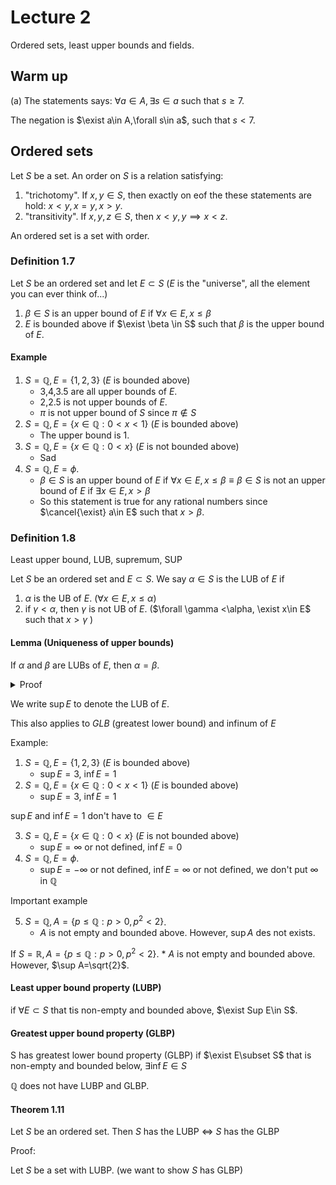 # Lecture 2

Ordered sets, least upper bounds and fields.

## Warm up

(a) The statements says: $\forall a\in A, \exists s\in a$ such that $s\geq 7$.

The negation is $\exist a\in A,\forall s\in a$, such that $s<7$.

## Ordered sets

Let $S$ be a set. An order on $S$ is a relation satisfying:

1. "trichotomy". If $x,y\in S$, then exactly on eof the these statements are hold: $x<y,x=y,x>y$.
2. "transitivity". If $x,y,z\in S$, then $x<y,y\implies x<z$.

An ordered set is a set with order.

### Definition 1.7

Let $S$ be an ordered set and let $E\subset S$ ($E$ is the "universe", all the element you can ever think of...)

1. $\beta\in S$ is an upper bound of $E$ if $\forall x\in E,x\leq \beta$
2. $E$ is bounded above if $\exist \beta \in S$ such that $\beta$ is the upper bound of $E$.

#### Example

1. $S=\mathbb{Q}, E=\{1,2,3\}$ ($E$ is bounded above)
    * 3,4,3.5 are all upper bounds of $E$.
    * 2,2.5 is not upper bounds of $E$.
    * $\pi$ is not upper bound of $S$ since $\pi\notin S$
2. $S=\mathbb{Q}, E=\{x\in \mathbb{Q}:0<x<1\}$  ($E$ is bounded above)
    * The upper bound is $1$.
3. $S=\mathbb{Q}, E=\{x\in \mathbb{Q}:0<x\}$ ($E$ is not bounded above)
    * Sad
4. $S=\mathbb{Q}, E=\phi$.
    * $\beta\in S$ is an upper bound of $E$ if $\forall x\in E,x\leq \beta\equiv\beta\in S$ is not an upper bound of $E$ if $\exists x\in E,x> \beta$
    * So this statement is true for any rational numbers since $\cancel{\exist} a\in E$ such that $x>\beta$.

### Definition 1.8

Least upper bound, LUB, supremum, SUP

Let $S$ be an ordered set and $E\subset S$. We say $\alpha\in S$ is the LUB of $E$ if 

1. $\alpha$ is the UB of $E$. ($\forall x\in E,x\leq \alpha$)
2. if $\gamma<\alpha$, then $\gamma$ is not UB of $E$. ($\forall \gamma <\alpha, \exist x\in E$ such that $x>\gamma$ )

#### Lemma (Uniqueness of upper bounds)

If $\alpha$ and $\beta$ are LUBs of $E$, then $\alpha=\beta$.

<details>
<summary>Proof</summary>

Suppose for contradiction $\alpha$ and $\beta$ are both LUB of $E$, then $\alpha\neq\beta$

WLOG $\alpha>\beta$ and $\beta>\alpha$.

</details>

We write $\sup E$ to denote the LUB of $E$.

This also applies to $GLB$ (greatest lower bound) and infinum of $E$

Example:

1. $S=\mathbb{Q}, E=\{1,2,3\}$ ($E$ is bounded above)
    * $\sup E=3$, $\inf E=1$
2. $S=\mathbb{Q}, E=\{x\in \mathbb{Q}:0<x<1\}$  ($E$ is bounded above)
    * $\sup E=3$, $\inf E=1$

$\sup E$ and $\inf E=1$ don't have to $\in E$

3. $S=\mathbb{Q}, E=\{x\in \mathbb{Q}:0<x\}$ ($E$ is not bounded above)
   * $\sup E=\infty$ or not defined, $\inf E=0$
4. $S=\mathbb{Q}, E=\phi$.
   * $\sup E=-\infty$ or not defined, $\inf E=\infty$ or not defined, we don't put $\infty$ in $\mathbb{Q}$

Important example

5. $S=\mathbb{Q}, A=\{p\leq \mathbb{Q}:p>0, p^2<2\}$.
    * $A$ is not empty and bounded above. However, $\sup A$ des not exists.

If $S=\mathbb{R}, A=\{p\leq \mathbb{Q}:p>0, p^2<2\}$.
    * $A$ is not empty and bounded above. However, $\sup A=\sqrt{2}$.

#### Least upper bound property (LUBP)

if $\forall E\subset S$ that tis non-empty and bounded above, $\exist Sup E\in S$.

#### Greatest upper bound property (GLBP)

S has greatest lower bound property (GLBP) if $\exist E\subset S$ that is non-empty and bounded below, $\exists \inf E\in S$

$\mathbb{Q}$ does not have LUBP and GLBP.

#### Theorem 1.11

Let $S$ be an ordered set. Then $S$ has the LUBP $\iff$ $S$ has the GLBP

Proof:

Let $S$ be a set with LUBP. (we want to show $S$ has GLBP)